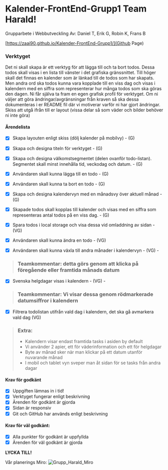 
# Kalender-FrontEnd-Grupp1 Team Harald!
Grupparbete i Webbutveckling
Av: Daniel T, Erik G, Robin K, Frans B

[https://zaai90.github.io/Kalender-FrontEnd-Grupp1/](Github Page)

### Verktyget
Det ni skall skapa är ett verktyg för att lägga till och ta bort todos. Dessa todos skall visas i
en lista till vänster i det grafiska gränssnittet. Till höger skall det finnas en kalender som är
länkad till de todos som har skapats. Men andra ord ska todos kunna vara kopplade till en
viss dag och visas i kalendern med en siffra som representerar hur många todos som ska
göras den dagen. Ni får själva ta fram en egen grafisk profil för verktyget. Om ni väljer att
göra ändringar/avgränsningar från kraven så ska dessa dokumenteras i er README fil
där vi motiverar varför ni har gjort ändringar.
Skiss att utgå ifrån till er layout (vissa delar så som väder och bilder behöver ni inte göra)

#### Ärendelista
- [x] Skapa layouten enligt skiss (dölj kalender på mobilvy) - (G)
- [x] Skapa och designa titeln för verktyget - (G)
- [x] Skapa och designa välkomstsegmentet (delen ovanför todo-listan). Segmentet skall
minst innehålla tid, veckodag och datum. - (G)
- [x] Användaren skall kunna lägga till en todo - (G)
- [x] Användaren skall kunna ta bort en todo - (G)
- [x] Skapa och designa kalendervyn med en månadsvy över aktuell månad - (G)
- [x] Skapade todos skall kopplas till kalender och visas med en siffra som representeras
antal todos på en viss dag. - (G)

- [x] Spara todos i local storage och visa dessa vid omladdning av sidan - (VG)
- [x] Användaren skall kunna ändra en todo - (VG)
- [x] Användaren skall kunna växla till andra månader i kalendervyn - (VG) - 
>### Teamkommentar: detta görs genom att klicka på föregående eller framtida månads datum
- [x] Svenska helgdagar visas i kalendern - (VG) - 
>### Teamkommentar: Vi visar dessa genom rödmarkerade datumsiffror i kalendern
- [x] Filtrera todolistan utifrån vald dag i kalendern, det ska gå avmarkera vald dag (VG)

>### Extra:
>- Kalendern visar endast framtida tasks i asiden by default
>- Vi använder 2 apier, ett för väderinformation och ett för helgdagar
>- Byte av månad sker när man klickar på ett datum utanför nuvarande månad
>- I mobil och tablet vyn sveper man åt sidan för se tasks från andra dagar

#### Krav för godkänt
- [x] Uppgiften lämnas in i tid!
- [x] Verktyget fungerar enligt beskrivning
- [x] Ärenden för godkänt är gjorda
- [x] Sidan är responsiv
- [x] Git och GitHub har används enligt beskrivning

#### Krav för väl godkänt:
- [x] Alla punkter för godkänt är uppfyllda
- [x]  Ärenden för väl godkänt är gjorda

**LYCKA TILL!**


Vår planerings Miro:
![Grupp_Harald_Miro](https://user-images.githubusercontent.com/79047651/175263435-c04076fe-e14e-4852-9c4b-dfb00d04dddd.jpg)

